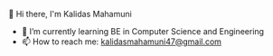 👋 Hi there, I'm Kalidas Mahamuni

- 🌱 I’m currently learning BE in Computer Science and Engineering 
- 📫 How to reach me: kalidasmahamuni47@gmail.com
